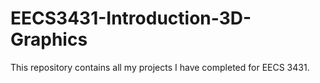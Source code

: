# EECS3431-Introduction-3D-Graphics
This repository contains all my projects I have completed for EECS 3431.
